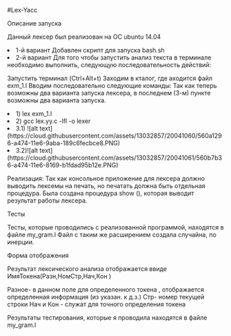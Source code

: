 #Lex-Yacc

Описание запуска

Данный лексер был реализован на ОС ubuntu 14.04

<li>1-й вариант Добавлен скрипт для запуска bash.sh
<li>2-й вариант Для того чтобы запустить анализ текста в терминале необходимо выполнить, следующую последовательность действий:

Запустить терминал (Ctrl+Alt+t)
Заходим в кталог, где аходится файл exm_1.l
Вводим последовательно следующие команды:
Так как теперь возможны два варианта запуска лексера, в последнем (3-м) пункте возможны два варианта запуска.
<li>1) lex exm_1.l
<li>2) gcc lex.yy.c -lfl -o lexer
<li>3.1) ![alt text](https://cloud.githubusercontent.com/assets/13032857/20041060/560a1296-a474-11e6-9aba-189c6fecbce8.PNG)
<li>3.2)![alt text](https://cloud.githubusercontent.com/assets/13032857/20041061/560b7b36-a474-11e6-8169-b1fdad95b12e.PNG)

Реализация:
Так как консольное приложение для лексера должно выводить лексемы на печать, но печатать должна быть отдельная процедура. Была создана процедура show (), которая выводит результат работы лексера.


Тесты

Тесты, которые проводились с реализованной программой, находятся в файле my_gram.l Файл с таким же расширением создала случайна, по инерции.

Форма отображения

Результат лексического анализа отображается ввиде ИмяТокена(Разн,НомСтр,Нач,Кон )

Разное- в данном поле для определенного токена , отображается определенная информация (из указан. к д.з.)
Стр- номер текущей строки
Нач и Кон - служат для точного определения токена

Результаты тестирования, которые я проводила находятся в файле my_gram.l
